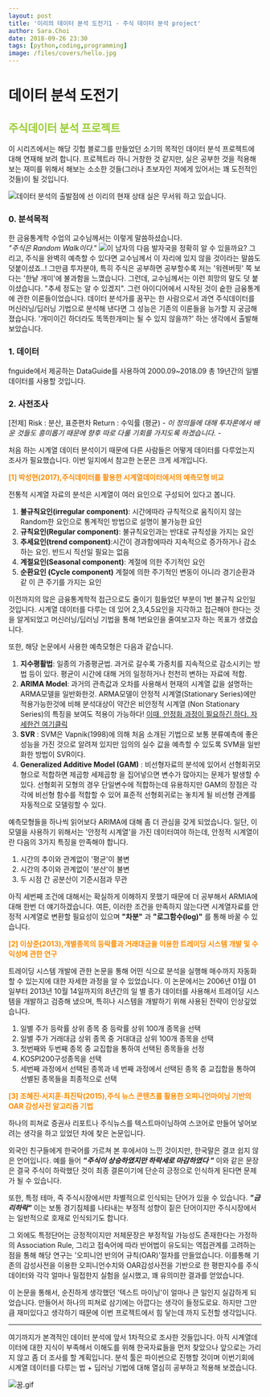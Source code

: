 ```yaml
---
layout: post
title: '이리의 데이터 분석 도전기1 - 주식 데이터 분석 project'
author: Sara.Choi
date: 2018-09-26 23:30
tags: [python,coding,programming]
image: /files/covers/hello.jpg
---
```


# 데이터 분석 도전기

## <span style="color:yellowgreen"> 주식데이터 분석 프로젝트 </span>
이 시리즈에서는 해당 깃헙 블로그를 만들었던 소기의 목적인 데이터 분석 프로젝트에 대해 연재해 보려 합니다.
프로젝트라 하니 거창한 것 같지만, 실은 공부한 것을 적용해 보는 재미를 위해서 해보는 소소한 것들(그러나 초보자인 저에게 있어서는 꽤 도전적인 것들)이 될 것입니다.

![데이터 분석의 출발점에 선 이리의 현재 상태 ](https://data.whicdn.com/images/281270538/original.gif)
실은 무서워 하고 있습니다.

### 0. 분석목적
한 금융통계학 수업의 교수님께서는 이렇게 말씀하셨습니다.  
*"주식은 Random Walk이다."*
![이 남자의 다음 발자국을 정확히 알 수 있을까요?](https://cdn.pixabay.com/photo/2015/05/15/14/21/sports-768430_1280.jpg)
그리고, 주식을 완벽히 예측할 수 있다면 교수님께서 이 자리에 있지 않을 것이라는 말씀도 덧붙이셨죠..! 그만큼 투자분야, 특히 주식은 공부하면 공부할수록 저는 '워렌버핏' 쪽 보다는 '한낱 개미'에 불과함을 느꼈습니다.
그런데, 교수님께서는 이런 희망의 말도 덧 붙이셨습니다. "추세 정도는 알 수 있겠지". 그런 아이디어에서 시작된 것이 숱한 금융통계에 관한 이론들이었습니다. 데이터 분석가를 꿈꾸는 한 사람으로서 과연 주식데이터를 머신러닝/딥러닝 기법으로 분석해 낸다면 그 성능은 기존의 이론들을 능가할 지 궁금해 졌습니다. '개미이긴 하더라도 똑똑한개미는 될 수 있지 않을까?' 하는 생각에서 출발해 보았습니다.

### 1. 데이터
fnguide에서 제공하는 DataGuide를 사용하여 2000.09~2018.09 총 19년간의 일별데이터를 사용할 것입니다.

### 2. 사전조사
[전제]
Risk : 분산, 표준편차
Return : 수익률 (평균)
*- 이 정의들에 대해 투자론에서 배운 것들도 흥미롭기 때문에 향후 따로 다룰 기회를 가지도록 하겠습니다. -*

처음 하는 시계열 데이터 분석이기 때문에 다른 사람들은 어떻게 데이터를 다루었는지 조사가 필요했습니다. 이번 일지에서 참고한 논문은 크게 세개입니다.

**<span style="color:darkorange"> [1] 박성현(2017),주식데이터를 활용한 시계열데이터에서의 예측모형 비교 </span>**

전통적 시계열 자료의 분석은 시계열이 여러 요인으로 구성되어 있다고 봅니다.
1. **불규칙요인(irregular component)**: 시간에따라 규칙적으로 움직이지 않는 Random한 요인으로 통계적인 방법으로 설명이 불가능한 요인
1. **규칙요인(Regular component)**: 불규칙요인과는 반대로 규칙성을 가지는 요인
1. **추세요인(trend component)**:시간이 경과함에따라 지속적으로 증가하거나 감소하는 요인. 반드시 직선일 필요는 없음
1. **계절요인(Seasonal component)**: 계절에 의한 주기적인 요인
1. **순환요인 (Cycle component)** 계절에 의한 주기적인 변동이 아니라 경기순환과 같 이 큰 주기를 가지는 요인

이전까지의 많은 금융통계학적 접근으로도 줄이기 힘들었던 부분이 1번 불규칙 요인일것입니다. 시계열 데이터를 다루는 데 있어 2,3,4,5요인을 지각하고 접근해야 한다는 것을 알게되었고 머신러닝/딥러닝 기법을 통해 1번요인을 줄여보고자 하는 목표가 생겼습니다.

또한, 해당 논문에서 사용한 예측모형은 다음과 같습니다.
1. **지수평활법**: 일종의 가중평균법. 과거로 갈수록 가중치를 지속적으로 감소시키는 방법 등이 있다. 평균이 시간에 대해 거의 일정하거나 천천히 변하는 자료에 적합.
1. **ARIMA Model**: 과거의 관측값과 오차를 사용해서 현재의 시계열 값을 설명하는 ARMA모델을 일반화한것. ARMA모델이 안정적 시계열(Stationary Series)에만 적용가능한것에 비해 분석대상이 약간은 비안정적 시계열 (Non Stationary Series)의 특징을 보여도 적용이 가능하다! [이때, 안정화 과정이 필요하긴 하다. 자세한건 여기클릭](http://www.dodomira.com/2016/04/21/arima_in_r/ )
1. **SVR** : SVM은 Vapnik(1998)에 의해 처음 소개된 기법으로 보통 분류예측에 좋은 성능을 가진 것으로 알려져 있지만 임의의 실수 값을 예측할 수 있도록 SVM을 일반화한 방법이 SVR이다.
1. **Generalized Additive Model (GAM)** : 비선형자료의 분석에 있어서 선형회귀모형으로 적합하면 제곱항 세제곱항 을 집어넣으면 변수가 많아지는 문제가 발생할 수 있다. 선형회귀 모형의 경우 단일변수에 적합하는데 유용하지만 GAM의 장점은 각각에 비선형 함수를 적합할 수 있어 표준적 선형회귀로는 놓치게 될 비선형 관계를 자동적으로 모델링할 수 있다.

예측모형들을 하나씩 읽어보다 ARIMA에 대해 좀 더 관심을 갖게 되었습니다. 일단, 이 모델을 사용하기 위해서는 '안정적 시계열'을 가진 데이터여야 하는데, 안정적 시계열이란 다음의 3가지 특징을 만족해야 합니다.
1. 시간의 추이와 관계없이 '평균'이 불변
1. 시간의 추이와 관계없이 '분산'이 불변
1. 두 시점 간 공분산이 기준시점과 무관

아직 세번째 조건에 대해서는 확실하게 이해하지 못했기 때문에 더 공부해서 ARMIA에 대해 한번 더 얘기하겠습니다. 여튼, 이러한 조건을 만족하지 않는다면 시계열자료를 안정적 시계열로 변환할 필요성이 있으며 **"차분"** 과 **"로그함수(log)"** 를 통해 바꿀 수 있습니다.

**<span style="color:darkorange"> [2] 이상준(2013),개별종목의 등락률과 거래대금을 이용한 트레이딩 시스템 개발 및 수익성에 관한 연구 </span>**

트레이딩 시스템 개발에 관한 논문을 통해 어떤 식으로 분석을 실행해 매수까지 자동화 할 수 있는지에 대한 자세한 과정을 알 수 있었습니다. 이 논문에서는 2006년 01월 01일부터 2013년 10월 14일까지의 8년간의 일 별 종가 데이터를 사용해서 트레이딩 시스템을 개발하고 검증해 냈으며, 특히나 시스템을 개발하기 위해 사용된 전략이 인상깊었습니다.
1. 일별 주가 등락률 상위 종목 중 등락률 상위 100개 종목을 선택
1. 일별 주가 거래대금 상위 종목 중 거대대금 상위 100개 종목을 선택
1. 첫번째와 두번째 종목 중 교집합을 통하여 선택된 종목들을 선정
1. KOSPI200구성종목을 선택
1. 세번째 과정에서 선택된 종목과 네 번째 과정에서 선택된 종목 중 교집합을 통하여 선별된 종목들을 최종적으로 선택

**<span style="color:darkorange"> [3] 조혜진·서지훈·최진탁(2015),주식 뉴스 콘텐츠를 활용한 오피니언마이닝 기반의 OAR 감성사전 알고리즘 기법</span>**

하나의 피쳐로 증권사 리포트나 주식뉴스를 텍스트마이닝하여 스코어로 만들어 넣어보려는 생각을 하고 있었던 차에 찾은 논문입니다.

외국인 친구들에게 한국어를 가르쳐 본 후에서야 느낀 것이지만, 한국말은 결코 쉽지 않은 언어입니다. 예를 들어
***"주식이 상승하였지만 하락세로 마감하였다 "***
이와 같은 문장은 결국 주식이 하락했단 것이 최종 결론이기에 단순히 긍정으로 인식하게 된다면 문제가 될 수 있습니다.

또한, 특정 테마, 즉 주식시장에서만 차별적으로 인식되는 단어가 있을 수 있습니다.
***"금리하락"***
이는 보통 경기침체를 나타내는 부정적 성향이 짙은 단어이지만 주식시장에서는 일반적으로 호재로 인식되기도 합니다.

그 외에도 특정단어는 긍정적이지만 저체문장은 부정적일 가능성도 존재한다는 가정하의 Association Rule, 그리고 접속어에 따라 반어법이 유도되는 역접관계를 고려하는 점을 통해 해당 연구는 '오피니언 반의어 규칙(OAR)'절차를 만들었습니다. 이를통해 기존의 감성사전을 이용한 오피니언수치와 OAR감성사전을 기반으로 한 평판지수를 주식데이터와 각각 얼마나 밀접한지 실험을 실시했고, 꽤 유의미한 결과를 얻었습니다.

이 논문을 통해서, 순진하게 생각했던 '텍스트 마이닝'이 얼마나 큰 일인지 실감하게 되었습니다. 만들어서 하나의 피쳐로 삼기에는 아깝다는 생각이 들정도로요. 하지만 그만큼 재미있다고 생각하기 때문에 이번 프로젝트에서 힘 닿는데 까지 도전할 생각입니다.

---

 여기까지가 본격적인 데이터 분석에 앞서 1차적으로 조사한 것들입니다. 아직 시계열데이터에 대한 지식이 부족해서 이해도를 위해 한국자료들을 먼저 찾았으나 앞으로는 가리지 않고 좀 더 조사를 할 계획입니다.
 분석 툴은 파이썬으로 진행할 것이며 이번기회에 시계열 데이터를 다루는 법 + 딥러닝 기법에 대해 열심히 공부하고 적용해 보겠습니다.

![꿈.gif](https://media1.tenor.com/images/a2840757fedd75fa3ad23e9114182c60/tenor.gif?itemid=5453265)
